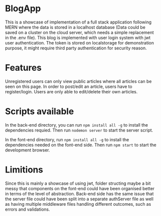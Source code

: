 # BlogApp

This is a showcase of implementation of a full stack application following MERN where the data is stored in a localhost database
(Data could be saved on a cluster on the cloud server, which needs a simple replacement in the .env file).
This blog is implemented with user login system with jwt user authentication.
The token is stored on localstorage for demonstration purpose, it might require third party authentication for security reason.

# Features

Unregistered users can only view public articles where all articles can be seen on this page.
In order to post/edit an article, users have to register/login.
Users are only able to edit/delete their own articles.

# Scripts available

In the back-end directory, you can run `npm install all -g` to install the dependencies requied.
Then run `nodemon server` to start the server script.

In the font-end directory, run `npm install all -g` to install the dependencies needed on the font-end side.
Then run `npm start` to start the development browser.

# Limitions

Since this is mainly a showcase of using jwt, folder structing maybe a bit messy that components on the font-end could have been organised better
in terms of the level of abstraction. Back-end side has the same issue that the server file could have been split into a separate authServer file as well as
having multiple middleware files handling different outcomes, such as errors and validations.
